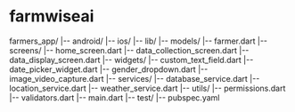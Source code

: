 # farmwiseai


farmers_app/
|-- android/
|-- ios/
|-- lib/
    |-- models/
        |-- farmer.dart
    |-- screens/
        |-- home_screen.dart
        |-- data_collection_screen.dart
        |-- data_display_screen.dart
    |-- widgets/
        |-- custom_text_field.dart
        |-- date_picker_widget.dart
        |-- gender_dropdown.dart
        |-- image_video_capture.dart
    |-- services/
        |-- database_service.dart
        |-- location_service.dart
        |-- weather_service.dart
    |-- utils/
        |-- permissions.dart
        |-- validators.dart
    |-- main.dart
|-- test/
|-- pubspec.yaml
